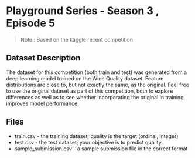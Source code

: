 # Playground Series - Season 3 , Episode 5 

> Note :  Based on the kaggle recent competition 

## Dataset Description 

The dataset for this competition (both train and test) was generated from a deep learning model trained on the Wine Quality dataset. Feature distributions are close to, but not exactly the same, as the original. Feel free to use the original dataset as part of this competition, both to explore differences as well as to see whether incorporating the original in training improves model performance.

## Files 

- train.csv - the training dataset; quality is the target (ordinal, integer)
- test.csv - the test dataset; your objective is to predict quality
- sample_submission.csv - a sample submission file in the correct format